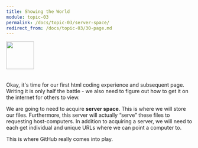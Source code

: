 ```yaml
---
title: Showing the World
module: topic-03
permalink: /docs/topic-03/server-space/
redirect_from: /docs/topic-03/30-page.md
---
```


<img src="./../../../img/arrow-divider.svg" style="width: 75px; border: none; margin: 0px 0 20px 0" />

Okay, it's time for our first html coding experience and subsequent page. Writing it is only half the battle - we also need to figure out how to get it on the internet for others to view.

We are going to need to acquire **server space**. This is where we will store our files. Furthermore, this server will actually “serve” these files to requesting host-computers. In addition to acquiring a server, we will need to each get individual and unique URLs where we can point a computer to.

This is where GitHub really comes into play.
